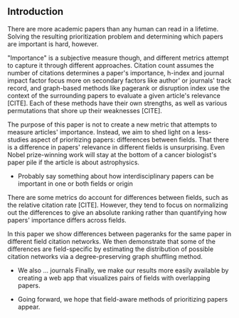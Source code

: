## Introduction

There are more academic papers than any human can read in a lifetime.
Solving the resulting prioritization problem and determining which papers are important is hard, however.

"Importance" is a subjective measure though, and different metrics attempt to capture it through different approaches.
Citation count assumes the number of citations determines a paper's importance, h-index and journal impact factor focus more on secondary factors like author' or journals' track record, and graph-based methods like pagerank or disruption index use the context of the surrounding papers to evaluate a given article's relevance [CITE].
Each of these methods have their own strengths, as well as various permutations that shore up their weaknesses [CITE].

The purpose of this paper is not to create a new metric that attempts to measure articles' importance.
Instead, we aim to shed light on a less-studies aspect of prioritizing papers: differences between fields.
That there is a difference in papers' relevance in different fields is unsurprising.
Even Nobel prize-winning work will stay at the bottom of a cancer biologist's paper pile if the article is about astrophysics.
- Probably say something about how interdisciplinary papers can be important in one or both fields or origin

There are some metrics do account for differences between fields, such as the relative citation rate [CITE].
However, they tend to focus on normalizing out the differences to give an absolute ranking rather than quantifying how papers' importance differs across fields.

In this paper we show differences between pageranks for the same paper in different field citation networks.
We then demonstrate that some of the differences are field-specific by estimating the distribution of possible citation networks via a degree-preserving graph shuffling method.
- We also ... journals
Finally, we make our results more easily available by creating a web app that visualizes pairs of fields with overlapping papers.

- Going forward, we hope that field-aware methods of prioritizing papers appear.

